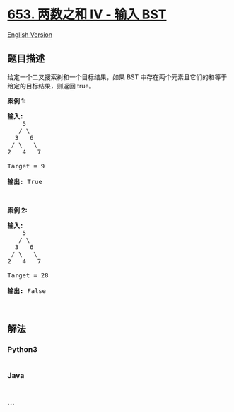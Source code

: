 # [653. 两数之和 IV - 输入 BST](https://leetcode-cn.com/problems/two-sum-iv-input-is-a-bst)

[English Version](https://github.com/yanglr/leetcode-ac/blob/master/assets/0600-0699/0653.Two%20Sum%20IV%20-%20Input%20is%20a%20BST/README_EN.md)

## 题目描述

<!-- 这里写题目描述 -->

<p>给定一个二叉搜索树和一个目标结果，如果 BST 中存在两个元素且它们的和等于给定的目标结果，则返回 true。</p>

<p><strong>案例 1:</strong></p>

<pre>
<strong>输入:</strong> 
    5
   / \
  3   6
 / \   \
2   4   7

Target = 9

<strong>输出:</strong> True
</pre>

<p>&nbsp;</p>

<p><strong>案例 2:</strong></p>

<pre>
<strong>输入:</strong> 
    5
   / \
  3   6
 / \   \
2   4   7

Target = 28

<strong>输出:</strong> False
</pre>

<p>&nbsp;</p>


## 解法

<!-- 这里可写通用的实现逻辑 -->

<!-- tabs:start -->

### **Python3**

<!-- 这里可写当前语言的特殊实现逻辑 -->

```python

```

### **Java**

<!-- 这里可写当前语言的特殊实现逻辑 -->

```java

```

### **...**

```

```

<!-- tabs:end -->

